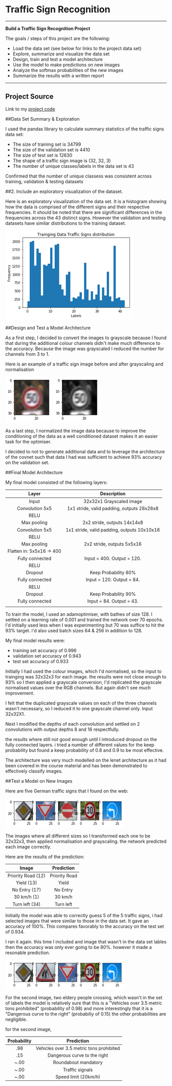 # **Traffic Sign Recognition**

---

**Build a Traffic Sign Recognition Project**

The goals / steps of this project are the following:
* Load the data set (see below for links to the project data set)
* Explore, summarize and visualize the data set
* Design, train and test a model architecture
* Use the model to make predictions on new images
* Analyze the softmax probabilities of the new images
* Summarize the results with a written report


[//]: # (Image References)

[image1]: ./examples/visualisation.png "Visualisation"
[image2]: ./examples/random.png "Unprocessed image"
[image3]: ./examples/grayscale.png "Grayscaling & normalisation"
[image4]: ./examples/new_signs.png "Traffic Signs"
[image5]: ./examples/new_signs2.png "Traffic Signs"

---
## Project Source

Link to my [project code](https://github.com/codesmyth/CarND-Traffic-Sign-Classifier-Project/blob/master/Traffic_Sign_Classifier.ipynb)


##Data Set Summary & Exploration

I used the pandas library to calculate summary statistics of the traffic
signs data set:

* The size of training set is 34799
* The size of the validation set is 4410
* The size of test set is 12630
* The shape of a traffic sign image is (32, 32, 3)
* The number of unique classes/labels in the data set is 43

Confirmed that the number of unique classess was consistent across training, validation & testing datasets

##2. Include an exploratory visualization of the dataset.

Here is an exploratory visualization of the data set. It is a histogram showing how the data is comprised of the different signs and their respective frequencies. It should be noted that there are significant differences in the frequencies across the 43 distinct signs. However the validation and testing datasets have similar distributions to the training dataset.

![alt text][image1]

##Design and Test a Model Architecture


As a first step, I decided to convert the images to grayscale because I found that during the additional colour channels didn't make much difference to the accuracy. Because the image was grayscaled I reduced the number for channels from 3 to 1.

Here is an example of a traffic sign image before and after grayscaling and normalisation

![alt text][image2] ![alt text][image3]

As a last step, I normalized the image data because to improve the conditioning of the data as a well conditioned dataset makes it an easier task for the optimiser.

I decided to not to generate additional data and to leverage the architecture of the covnet such that data I had was sufficient to achieve 93% accuracy on the validation set.


##Final Model Architecture

My final model consisted of the following layers:

| Layer         		|     Description	        					|
|:---------------------:|:---------------------------------------------:|
| Input         		| 32x32x1 Grayscaled image   							|
| Convolution 5x5     	| 1x1 stride, valid padding, outputs 28x28x8 	|
| RELU					|												|
| Max pooling	      	| 2x2 stride,  outputs 14x14x8 				|
| Convolution 5x5	    | 1x1 stride, valid padding, outputs 10x10x16
| RELU					|												|
| Max pooling	      	| 2x2 stride,  outputs 5x5x16
| Flatten in: 5x5x16 -> 400
| Fully connected		| Input = 400. Output = 120.
| RELU					|												|
| Dropout           | Keep Probability 80%
| Fully connected		| Input = 120. Output = 84.
| RELU					|
| Dropout           | Keep Probability 90%
| Fully connected   | Input = 84. Output = 43.
|						|												|


To train the model, I used an adamoptimiser, with bathes of size 128. I settled on a learning rate of 0.001 and trained the network over 70 epochs. I'd initially used less when I was experimenting but 70 was suffice to hit the 93% target. i'd also used batch sizes 64 & 256 in addition to 128.


My final model results were:
* training set accuracy of 0.996
* validation set accuracy of 0.943
* test set accuracy of 0.933


Initially I had used the colour images, which I'd normalised, so the input to trainging was 32x32x3 for each image. the results were not close enough to 93% so I then applied a grayscale conversion, I'd replicated the grayscale normalised values over the RGB channels. But again didn't see much improvement.

I felt that the duplicated grayscale values on each of the three channels wasn't necessary, so I reduced it to one grayscale channel only. Input 32x32X1.

Next I modified the depths of each convolution and settled on 2 convolutions with output depths 8 and 16 respectfully.

the results where still not good enough until I introduced dropout on the fully connected layers. i tried a number of different values for the keep probability but found a keep probability of 0.8 and 0.9 to be most effective.

The architecture was very much modelled on the lenet architecture as it had been covered in the course material and has been demonstrated to effectively classify images.



##Test a Model on New Images

Here are five German traffic signs that I found on the web:

![alt text][image4]

The images where all different sizes so I transformed each one to be 32x32x3, then applied normalisation and grayscaling.
the network predicted each image correctly.


Here are the results of the prediction:

| Image			        |     Prediction	        					|
|:---------------------:|:---------------------------------------------:|
| Priority Road (12)     		| Priority Road 									|
| Yield	(13)				| Yield											|
| No Entry (17)      | No Entry
| 30 km/h	 (1)     		| 30 km/h	   					 				|
| Turn left (34)         | Turn left                  |

Initially the model was able to correctly guess 5 of the 5 traffic signs, i had selected images that were similar to those in the data set. It gave an accuracy of 100%. This compares favorably to the accuracy on the test set of 0.934.

I ran it again. this time I included and image that wasn't in the data set lables then the accuracy was only ever going to be 80%. however it made a resonable prediction.

![alt text][image5]

For the second image, two eldery people crossing, which wasn't in the set of labels the model is relatively sure that this is a "Vehicles over 3.5 metric tons prohibited" (probability of 0.98) and more interestingly that it is a "Dangerous curve to the right" (probabiliy of 0.15) the other probabilities are negligible.

for the second image,

| Probability         	|     Prediction	        					|
|:---------------------:|:---------------------------------------------:|
| .98         			| Vehicles over 3.5 metric tons prohibited 									|
| .15     				| Dangerous curve to the right 										|
| ~.00					| Roundabout mandatory											|
| ~.00	      			| Traffic signals				 				|
| ~.00				    | Speed limit (20km/h)      							|




